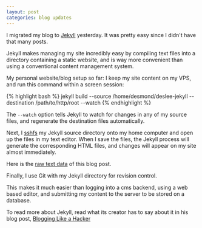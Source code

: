 ```yaml
---
layout: post
categories: blog updates
---
```


I migrated my blog to [Jekyll][1] yesterday. It was pretty easy since I didn't have that many posts.

Jekyll makes managing my site incredibly easy by compiling text files into a directory containing a static website, and is way more convenient than using a conventional content management system.

My personal website/blog setup so far:
I keep my site content on my VPS, and run this command within a screen session:

{% highlight bash %}
jekyll build --source /home/desmond/deslee-jekyll --destination /path/to/http/root --watch
{% endhighlight %}

The `--watch` option tells Jekyll to watch for changes in any of my source files, and regenerate the destination files automatically.

Next, I [sshfs][2] my Jekyll source directory onto my home computer and open up the files in my text editor. When I save the files, the Jekyll process will generate the corresponding HTML files, and changes will appear on my site almost immediately.

Here is the [raw text data](https://raw2.github.com/deslee/deslee-jekyll/master/_posts/2014-01-24-migrated-to-jekyll.md) of this blog post.

Finally, I use Git with my Jekyll directory for revision control.

This makes it much easier than logging into a cms backend, using a web based editor, and submitting my content to the server to be stored on a database.

To read more about Jekyll, read what its creator has to say about it in his blog post, [Blogging Like a Hacker][3]

[1]: http://jekyllrb.com/
[2]: http://fuse.sourceforge.net/sshfs.html
[3]: http://tom.preston-werner.com/2008/11/17/blogging-like-a-hacker.html
